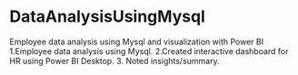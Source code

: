 # DataAnalysisUsingMysql
Employee data analysis using Mysql and visualization with Power BI 
1.Employee data analysis using Mysql.
2.Created interactive dashboard for HR using Power BI Desktop.
3. Noted insights/summary.
